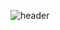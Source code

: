 ![header](https://capsule-render.vercel.app/api?type=soft&color=random&height=200&section=header&text=Study%rigth%now!%Aejeong!&fontSize=90&fontColor=ffffff&animation=twinkling)
